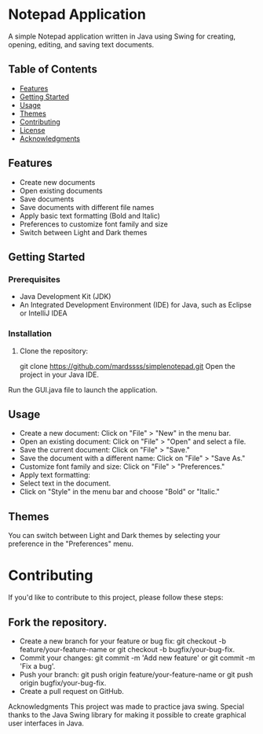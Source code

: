 # Notepad Application

A simple Notepad application written in Java using Swing for creating, opening, editing, and saving text documents.

## Table of Contents

- [Features](#features)
- [Getting Started](#getting-started)
- [Usage](#usage)
- [Themes](#themes)
- [Contributing](#contributing)
- [License](#license)
- [Acknowledgments](#acknowledgments)

## Features

- Create new documents
- Open existing documents
- Save documents
- Save documents with different file names
- Apply basic text formatting (Bold and Italic)
- Preferences to customize font family and size
- Switch between Light and Dark themes

## Getting Started

### Prerequisites

- Java Development Kit (JDK)
- An Integrated Development Environment (IDE) for Java, such as Eclipse or IntelliJ IDEA

### Installation

1. Clone the repository:

   
   git clone https://github.com/mardssss/simplenotepad.git
Open the project in your Java IDE.

Run the GUI.java file to launch the application.

## Usage
- Create a new document: Click on "File" > "New" in the menu bar.
- Open an existing document: Click on "File" > "Open" and select a file.
- Save the current document: Click on "File" > "Save."
- Save the document with a different name: Click on "File" > "Save As."
- Customize font family and size: Click on "File" > "Preferences."
- Apply text formatting:
- Select text in the document.
- Click on "Style" in the menu bar and choose "Bold" or "Italic."
## Themes
You can switch between Light and Dark themes by selecting your preference in the "Preferences" menu.

# Contributing
If you'd like to contribute to this project, please follow these steps:

## Fork the repository.
- Create a new branch for your feature or bug fix: git checkout -b feature/your-feature-name or git checkout -b bugfix/your-bug-fix.
- Commit your changes: git commit -m 'Add new feature' or git commit -m 'Fix a bug'.
- Push your branch: git push origin feature/your-feature-name or git push origin bugfix/your-bug-fix.
- Create a pull request on GitHub.

Acknowledgments
This project was made to practice java swing.
Special thanks to the Java Swing library for making it possible to create graphical user interfaces in Java.
